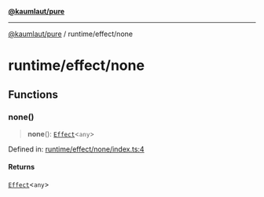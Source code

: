 [**@kaumlaut/pure**](../../README.md)

***

[@kaumlaut/pure](../../README.md) / runtime/effect/none

# runtime/effect/none

## Functions

### none()

> **none**(): [`Effect`](../effect.md#effect)\<`any`\>

Defined in: [runtime/effect/none/index.ts:4](https://github.com/maxkaemmerer/pure/blob/dd25821cd8ff6e263aa08030807845c209d9f5a2/src/runtime/effect/none/index.ts#L4)

#### Returns

[`Effect`](../effect.md#effect)\<`any`\>
